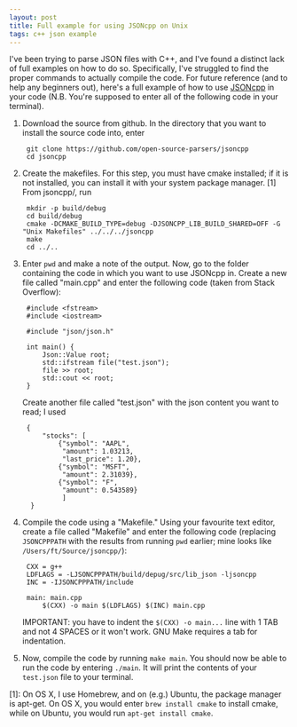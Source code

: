 ```yaml
---
layout: post
title: Full example for using JSONcpp on Unix
tags: c++ json example
---
```


I've been trying to parse JSON files with C++, and I've found a distinct lack of
full examples on how to do so. Specifically, I've struggled to find the proper
commands to actually compile the code. For future reference (and to help any
beginners out), here's a full example of how to use [JSONcpp][jsoncpp] in your code (N.B. You're supposed to enter all of the following code in your terminal).

1. Download the source from github. In the directory that you want to install the source code into, enter


        git clone https://github.com/open-source-parsers/jsoncpp
        cd jsoncpp


2. Create the makefiles. For this step, you must have cmake installed; if it is not installed, you can install it with your system package manager. [1] From jsoncpp/, run


        mkdir -p build/debug
        cd build/debug
        cmake -DCMAKE_BUILD_TYPE=debug -DJSONCPP_LIB_BUILD_SHARED=OFF -G "Unix Makefiles" ../../../jsoncpp
        make
        cd ../..


3. Enter `pwd` and make a note of the output. Now, go to the folder containing the code in which you want to use JSONcpp in. Create a new file called "main.cpp" and enter the following code (taken from Stack Overflow):


        #include <fstream>
        #include <iostream>

        #include "json/json.h"

        int main() {
            Json::Value root;
            std::ifstream file("test.json");
            file >> root;
            std::cout << root;
        }


    Create another file called "test.json" with the json content you want to read; I used


        {
            "stocks": [
                {"symbol": "AAPL",
                 "amount": 1.03213,
                 "last_price": 1.20},
                {"symbol": "MSFT",
                 "amount": 2.31039},
                {"symbol": "F",
                 "amount": 0.543589}
                 ]
         }


4. Compile the code using a "Makefile." Using your favourite text editor, create a file called "Makefile" and enter the following code (replacing `JSONCPPPATH` with the results from running `pwd` earlier; mine looks like `/Users/ft/Source/jsoncpp/`):


        CXX = g++
        LDFLAGS = -LJSONCPPPATH/build/depug/src/lib_json -ljsoncpp
        INC = -IJSONCPPPATH/include

        main: main.cpp
            $(CXX) -o main $(LDFLAGS) $(INC) main.cpp


    IMPORTANT: you have to indent the `$(CXX) -o main...` line with 1 TAB and not 4 SPACES or it won't work. GNU Make requires a tab for indentation.

5. Now, compile the code by running `make main`. You should now be able to run the code by entering `./main`. It will print the contents of your `test.json` file to your terminal.

[jsoncpp]: https://github.com/open-source-parsers/jsoncpp "JSONcpp on github"
[1]: On OS X, I use Homebrew, and on (e.g.) Ubuntu, the package manager is apt-get. On OS X, you would enter `brew install cmake` to install cmake, while on Ubuntu, you would run `apt-get install cmake`.

